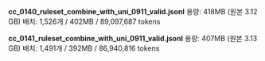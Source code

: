 
**cc_0140_ruleset_combine_with_uni_0911_valid.jsonl**
	용량: 418MB (원본 3.12 GB)
	배치: 1,526개 / 402MB / 89,097,687 tokens



**cc_0141_ruleset_combine_with_uni_0911_valid.jsonl**
	용량: 407MB (원본 3.13 GB)
	배치: 1,491개 / 392MB / 86,940,816 tokens
